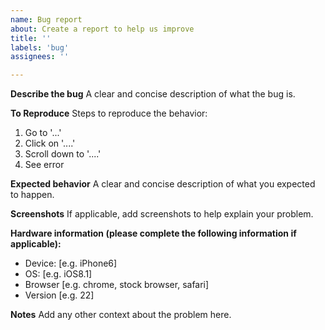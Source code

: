 ```yaml
---
name: Bug report
about: Create a report to help us improve
title: ''
labels: 'bug'
assignees: ''

---
```


**Describe the bug**
A clear and concise description of what the bug is.

**To Reproduce**
Steps to reproduce the behavior:
1. Go to '...'
2. Click on '....'
3. Scroll down to '....'
4. See error

**Expected behavior**
A clear and concise description of what you expected to happen.

**Screenshots**
If applicable, add screenshots to help explain your problem.

**Hardware information (please complete the following information if applicable):**
 - Device: [e.g. iPhone6]
 - OS: [e.g. iOS8.1]
 - Browser [e.g. chrome, stock browser, safari]
 - Version [e.g. 22]

**Notes**
Add any other context about the problem here.
